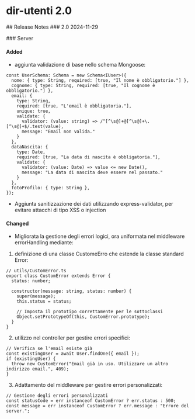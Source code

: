 # dir-utenti 2.0

## Release Notes
### 2.0 2024-11-29

### Server

#### Added
- aggiunta validazione di base nello schema Mongoose:
```
const UserSchema: Schema = new Schema<IUser>({
  nome: { type: String, required: [true, "Il nome è obbligatorio."] },
  cognome: { type: String, required: [true, "Il cognome è obbligatorio."] },
  email: { 
    type: String, 
    required: [true, "L'email è obbligatoria."], 
    unique: true, 
    validate: {
      validator: (value: string) => /^[^\s@]+@[^\s@]+\.[^\s@]+$/.test(value),
      message: "Email non valida."
    }
  },
  dataNascita: { 
    type: Date, 
    required: [true, "La data di nascita è obbligatoria."],
    validate: {
      validator: (value: Date) => value <= new Date(),
      message: "La data di nascita deve essere nel passato."
    }
  },
  fotoProfilo: { type: String },
});
```
- Aggiunta sanitizzazione dei dati utilizzando express-validator, per evitare attacchi di tipo XSS o injection

#### Changed
- Migliorata la gestione degli errori logici, ora uniformata nel middleware errorHandling mediante:
1. definizione di una classe CustomeErro che estende la classe standard Error:
```
// utils/CustomError.ts
export class CustomError extends Error {
  status: number;

  constructor(message: string, status: number) {
    super(message);
    this.status = status;

    // Imposta il prototipo correttamente per le sottoclassi
    Object.setPrototypeOf(this, CustomError.prototype);
  }
}
```
2. utilizzo nel controller per gestire errori specifici:
```
// Verifica se l'email esiste già
const existingUser = await User.findOne({ email });
if (existingUser) {
  throw new CustomError("Email già in uso. Utilizzare un altro indirizzo email.", 409);
}
```
3. Adattamento del middleware per gestire errori personalizzati:
```
// Gestione degli errori personalizzati
const statusCode = err instanceof CustomError ? err.status : 500;
const message = err instanceof CustomError ? err.message : "Errore del server.";
```



